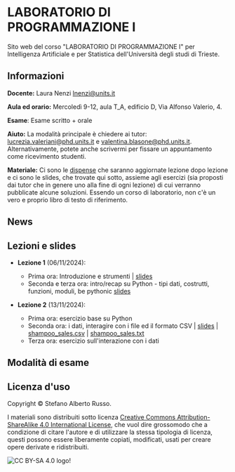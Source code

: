 # LABORATORIO DI PROGRAMMAZIONE I

Sito web del corso "LABORATORIO DI PROGRAMMAZIONE I" per Intelligenza Artificiale e per Statistica dell'Università degli studi di Trieste.

## Informazioni
**Docente:** Laura Nenzi [lnenzi@units.it](mailto:lnenzi@units.it)

**Aula ed orario:** Mercoledì 9-12, aula T_A, edificio D, Via Alfonso Valerio, 4.

**Esame**: Esame scritto + orale 

**Aiuto:** La modalità principale è chiedere ai tutor: [lucrezia.valeriani@phd.units.it](mailto:lucrezia.valeriani@phd.units.it) e [valentina.blasone@phd.units.it](mailto:valentina.blasone@phd.units.it). Alternativamente, potete anche scrivermi per fissare un appuntamento come ricevimento studenti.

**Materiale:** Ci sono le [dispense](files/DispenseProgLab.pdf) che saranno aggiornate lezione dopo lezione e ci sono le slides, che trovate qui sotto, assieme agli esercizi (sia proposti dai tutor che in genere uno alla fine di ogni lezione) di cui verranno pubblicate alcune soluzioni. Essendo un corso di laboratorio, non c'è un vero e proprio libro di testo di riferimento. 

## News


## Lezioni e slides

- **Lezione 1** (06/11/2024):

     - Prima ora: Introduzione e strumenti | [slides](slides/Parte1.pdf)
     - Seconda e terza ora: intro/recap su Python - tipi dati, costrutti, funzioni, moduli, be pythonic  [slides](slides/Parte2.pdf)

- **Lezione 2** (13/11/2024):

    - Prima ora: esercizio base su Python
    - Seconda ora: i dati, interagire con i file ed il formato CSV | [slides](slides/Parte3.pdf) | [shampoo_sales.csv](files/shampoo_sales.csv) | [shampoo_sales.txt](files/shampoo_sales.txt)
    - Terza ora: esercizio sull'interazione con i dati
      

## Modalità di esame




## Licenza d'uso

Copyright &copy; Stefano Alberto Russo.

I materiali sono distribuiti sotto licenza [Creative Commons Attribution-ShareAlike 4.0 International License](http://creativecommons.org/licenses/by-sa/4.0/), che vuol dire grossomodo che a condizione di citare l'autore e di utilizzare la stessa tipologia di licenza, questi possono essere liberamente copiati, modificati, usati per creare opere derivate e ridistribuiti.

![CC BY-SA 4.0 logo!](https://i.creativecommons.org/l/by-sa/4.0/88x31.png "CC BY-SA 4.0")
           






